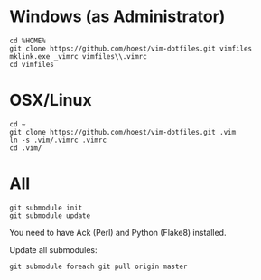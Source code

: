 Windows (as Administrator)
===
  ```
  cd %HOME%
  git clone https://github.com/hoest/vim-dotfiles.git vimfiles
  mklink.exe _vimrc vimfiles\\.vimrc
  cd vimfiles
  ```

OSX/Linux
===
  ```
  cd ~
  git clone https://github.com/hoest/vim-dotfiles.git .vim
  ln -s .vim/.vimrc .vimrc
  cd .vim/
  ```

All
===
  ```
  git submodule init
  git submodule update
  ```
You need to have Ack (Perl) and Python (Flake8) installed.

Update all submodules:
  ```
  git submodule foreach git pull origin master
  ```

